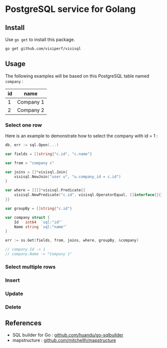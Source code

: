# PostgreSQL service for Golang #


## Install ##

Use `go get` to install this package.

    go get github.com/visiperf/visisql


## Usage ##

The following examples will be based on this PostgreSQL table named `company` :

|  id  |  name  |
|------|--------|
| 1 | Company 1 |
| 2 | Company 2 |

### Select one row ###

Here is an example to demonstrate how to select the company with id = 1 :

```go
db, err := sql.Open(...)

var fields = []string{"c.id", "c.name"}

var from = "company c"

var joins = []*visisql.Join{
    visisql.NewJoin("user u", "u.company_id = c.id")
}

var where = [][]*visisql.Predicate{{
    visisql.NewPredicate("c.id", visisql.OperatorEqual, []interface{}{1}) // SQL equivalent : c.id = 1
}}

var groupBy = []string{"c.id"}

var company struct {
    Id   int64  `sql:"id"`
    Name string `sql:"name"`
}

err := ss.Get(fields, from, joins, where, groupBy, &company)

// company.Id -> 1
// company.Name -> "Company 1"
```

### Select multiple rows ###

### Insert ###

### Update ###

### Delete ###


## References ###

* SQL builder for Go : [github.com/huandu/go-sqlbuilder](https://github.com/huandu/go-sqlbuilder)
* mapstructure : [github.com/mitchellh/mapstructure](https://github.com/mitchellh/mapstructure)
